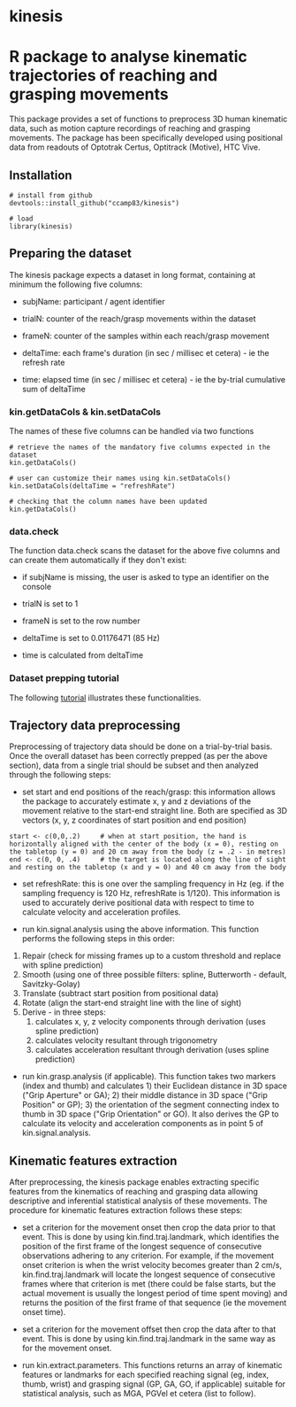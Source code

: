 # kinesis
R package to analyse kinematic trajectories of reaching and grasping movements
=======
This package provides a set of functions to preprocess 3D human kinematic data, such as motion capture recordings of reaching and grasping movements. The package has been specifically developed using positional data from readouts of Optotrak Certus, Optitrack (Motive), HTC Vive.  

## Installation
```{r}
# install from github
devtools::install_github("ccamp83/kinesis")

# load
library(kinesis)
```

## Preparing the dataset
The kinesis package expects a dataset in long format, containing at minimum the following five columns: 

- subjName: participant / agent identifier

- trialN: counter of the reach/grasp movements within the dataset

- frameN: counter of the samples within each reach/grasp movement

- deltaTime: each frame's duration (in sec / millisec et cetera) - ie the refresh rate

- time: elapsed time (in sec / millisec et cetera) - ie the by-trial cumulative sum of deltaTime

### kin.getDataCols & kin.setDataCols
The names of these five columns can be handled via two functions

```{r setup, include=T, echo=T}
# retrieve the names of the mandatory five columns expected in the dataset
kin.getDataCols()

# user can customize their names using kin.setDataCols()
kin.setDataCols(deltaTime = "refreshRate")

# checking that the column names have been updated
kin.getDataCols()
```

### data.check
The function data.check scans the dataset for the above five columns and can create them automatically if they don't exist:

- if subjName is missing, the user is asked to type an identifier on the console

- trialN is set to 1

- frameN is set to the row number

- deltaTime is set to 0.01176471 (85 Hz)

- time is calculated from deltaTime

### Dataset prepping tutorial

The following [tutorial](tutorials/fixing_the_dataset.R) illustrates these functionalities.

## Trajectory data preprocessing

Preprocessing of trajectory data should be done on a trial-by-trial basis.
Once the overall dataset has been correctly prepped (as per the above section), data from a single trial should be subset and then analyzed through the following steps:

- set start and end positions of the reach/grasp: this information allows the package to accurately estimate x, y and z deviations of the movement relative to the start-end straight line. Both are specified as 3D vectors (x, y, z coordinates of start position and end position)

```{r}
start <- c(0,0,.2)     # when at start position, the hand is horizontally aligned with the center of the body (x = 0), resting on the tabletop (y = 0) and 20 cm away from the body (z = .2 - in metres)
end <- c(0, 0, .4)     # the target is located along the line of sight and resting on the tabletop (x and y = 0) and 40 cm away from the body
```
- set refreshRate: this is one over the sampling frequency in Hz (eg. if the sampling frequency is 120 Hz, refreshRate is 1/120). This information is used to accurately derive positional data with respect to time to calculate velocity and acceleration profiles.

- run kin.signal.analysis using the above information. This function performs the following steps in this order: 
1) Repair (check for missing frames up to a custom threshold and replace with spline prediction) 
2) Smooth (using one of three possible filters: spline, Butterworth - default, Savitzky-Golay)
3) Translate (subtract start position from positional data)
4) Rotate (align the start-end straight line with the line of sight)
5) Derive - in three steps:
    1. calculates x, y, z velocity components through derivation (uses spline prediction)
    2. calculates velocity resultant through trigonometry
    3. calculates acceleration resultant through derivation (uses spline prediction)

- run kin.grasp.analysis (if applicable). This function takes two markers (index and thumb) and calculates 1) their Euclidean distance in 3D space ("Grip Aperture" or GA); 2) their middle distance in 3D space ("Grip Position" or GP); 3) the orientation of the segment connecting index to thumb in 3D space ("Grip Orientation" or GO). It also derives the GP to calculate its velocity and acceleration components as in point 5 of kin.signal.analysis.

## Kinematic features extraction

After preprocessing, the kinesis package enables extracting specific features from the kinematics of reaching and grasping data allowing descriptive and inferential statistical analysis of these movements.
The procedure for kinematic features extraction follows these steps:

- set a criterion for the movement onset then crop the data prior to that event. This is done by using kin.find.traj.landmark, which identifies the position of the first frame of the longest sequence of consecutive observations adhering to any criterion. For example, if the movement onset criterion is when the wrist velocity becomes greater than 2 cm/s, kin.find.traj.landmark will locate the longest sequence of consecutive frames where that criterion is met (there could be false starts, but the actual movement is usually the longest period of time spent moving) and returns the position of the first frame of that sequence (ie the movement onset time).

- set a criterion for the movement offset then crop the data after to that event. This is done by using kin.find.traj.landmark in the same way as for the movement onset.

- run kin.extract.parameters. This functions returns an array of kinematic features or landmarks for each specified reaching signal (eg, index, thumb, wrist) and grasping signal (GP, GA, GO, if applicable) suitable for statistical analysis, such as MGA, PGVel et cetera (list to follow).
